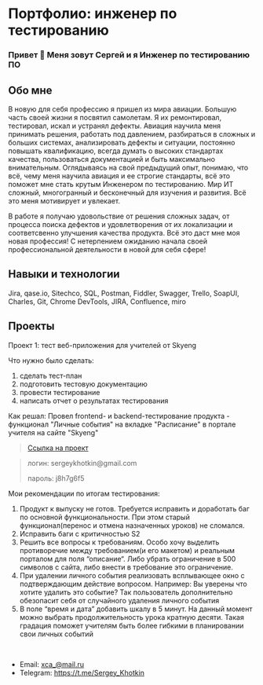 # Портфолио: инженер по тестированию
###   Привет 👋  Меня зовут Сергей и я Инженер по тестированию ПО
## Обо мне 
В новую для себя профессию я пришел из мира авиации. Большую часть своей жизни я посвятил самолетам. Я их ремонтировал, тестировал, искал и устранял дефекты. Авиация научила меня принимать решения, работать под давлением, разбираться в сложных и больших системах, анализировать дефекты и ситуации, постоянно повышать квалификацию, всегда думать о высоких стандартах качества, пользоваться документацией и быть максимально внимательным. Оглядываясь на свой предыдущий опыт, понимаю, что всё, чему меня научила авиация и ее строгие стандарты, всё это поможет мне стать крутым Инженером по тестированию. Мир ИТ сложный, многогранный и бесконечный для изучения и развития. Всё это меня мотивирует и увлекает.

В работе я получаю удовольствие от решения сложных задач, от процесса поиска дефектов и удовлетворения от их локализации и соответсвенно улучшения качества продукта. Всё это даст мне моя новая профессия! С нетерпением ожиданию начала своей профессиональной деятельности в новой для себя сфере!

## Навыки и технологии
 Jira, qase.io, Sitechco, SQL, Postman, Fiddler, Swagger, Trello, SoapUI, Charles, Git, Chrome DevTools, JIRA, Confluence, miro



## Проекты
<p> Проект 1: тест веб-приложения для учителей от Skyeng</p>

<p>Что нужно было сделать:<p>

<ol>
  <li>сделать тест-план </li>
  <li>подготовить тестовую документацию</li>
  <li>провести тестирование</li>
  <li>написать отчет о результатах тестирования</li>
</ol>

<p>Как решал: Провел frontend- и backend-тестирование продукта - функционал "Личные события" на вкладке "Расписание" в портале учителя на сайте "Skyeng"<p>
  
> <a href="https://baginlaw.atlassian.net/wiki/spaces/~63d1818995cff7f585c3a694/pages/1605633/1+2">Ссылка на проект</a>


> <p> логин: sergeykhotkin@gmail.com </p>
> <p> пароль: j8h7g6f5 </p>

<p>Мои рекомендации по итогам тестирования:<p>
<ol>
  <li>Продукт к выпуску не готов. Требуется исправить и доработать баг по основной функциональности.  При этом старый функционал(перенос и отмена назначенных уроков) не сломался.</li>
  <li>Исправить баги с критичностью S2</li>
  <li>Решить все вопросы к требованиям. Особо хочу выделить противоречие между требованием(и его макетом) и реальным порталом для поля “описание“. Либо убрать ограничение в 500 символов с сайта, либо внести в требование это ограничение.</li>
 <li>При удалении личного события реализовать всплывающее окно с подтверждающим действие вопросом. Например: Вы уверены что хотите удалить это событие? Так пользователь дополнительно обезопасит себя от случайного удаления личного события</li>
  <li>В поле “время и дата” добавить шкалу в 5 минут. На данный момент можно выбрать продолжительность урока кратную десяти. Такая градация поможет учителям быть более гибкими в планировании свои личных событий</li>
</ol>
<br> 

- Email: xca_@mail.ru
- Telegram: https://t.me/Sergey_Khotkin

